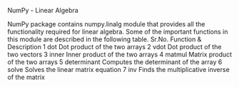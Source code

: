 
NumPy - Linear Algebra



NumPy package contains numpy.linalg module that provides all the functionality required for linear algebra. Some of the important functions in this module are described in the following table.
Sr.No.
Function & Description
1
dot 
Dot product of the two arrays
2
vdot 
Dot product of the two vectors
3
inner 
Inner product of the two arrays
4
matmul 
Matrix product of the two arrays
5
determinant 
Computes the determinant of the array
6
solve 
Solves the linear matrix equation
7
inv 
Finds the multiplicative inverse of the matrix

